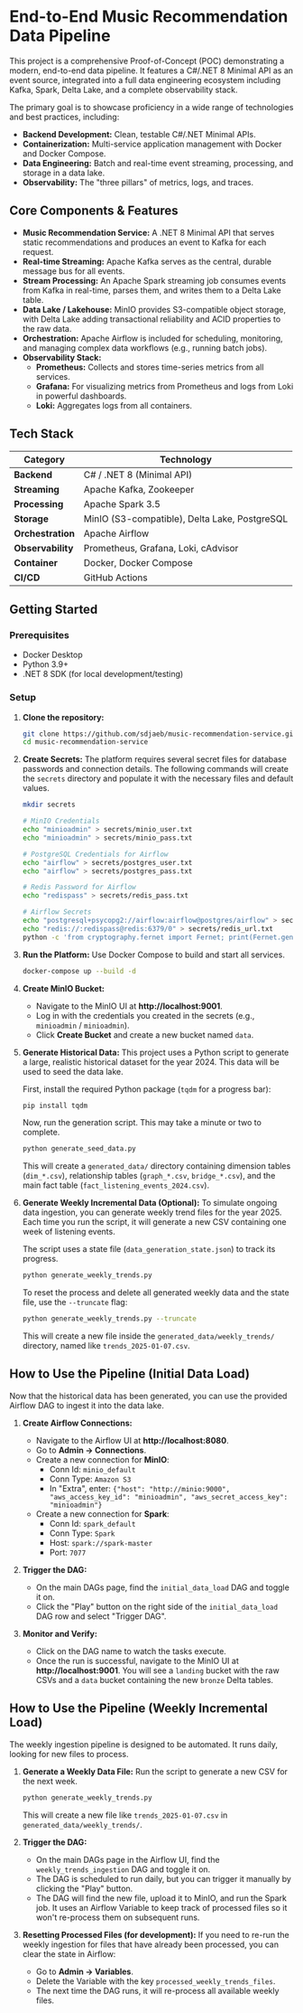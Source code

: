 # End-to-End Music Recommendation Data Pipeline

This project is a comprehensive Proof-of-Concept (POC) demonstrating a modern, end-to-end data pipeline. It features a C#/.NET 8 Minimal API as an event source, integrated into a full data engineering ecosystem including Kafka, Spark, Delta Lake, and a complete observability stack.

The primary goal is to showcase proficiency in a wide range of technologies and best practices, including:
-   **Backend Development:** Clean, testable C#/.NET Minimal APIs.
-   **Containerization:** Multi-service application management with Docker and Docker Compose.
-   **Data Engineering:** Batch and real-time event streaming, processing, and storage in a data lake.
-   **Observability:** The "three pillars" of metrics, logs, and traces.

## Core Components & Features

*   **Music Recommendation Service:** A .NET 8 Minimal API that serves static recommendations and produces an event to Kafka for each request.
*   **Real-time Streaming:** Apache Kafka serves as the central, durable message bus for all events.
*   **Stream Processing:** An Apache Spark streaming job consumes events from Kafka in real-time, parses them, and writes them to a Delta Lake table.
*   **Data Lake / Lakehouse:** MinIO provides S3-compatible object storage, with Delta Lake adding transactional reliability and ACID properties to the raw data.
*   **Orchestration:** Apache Airflow is included for scheduling, monitoring, and managing complex data workflows (e.g., running batch jobs).
*   **Observability Stack:**
    *   **Prometheus:** Collects and stores time-series metrics from all services.
    *   **Grafana:** For visualizing metrics from Prometheus and logs from Loki in powerful dashboards.
    *   **Loki:** Aggregates logs from all containers.

## Tech Stack

| Category          | Technology                                       |
| ----------------- | ------------------------------------------------ |
| **Backend**       | C# / .NET 8 (Minimal API)                        |
| **Streaming**     | Apache Kafka, Zookeeper                          |
| **Processing**    | Apache Spark 3.5                                 |
| **Storage**       | MinIO (S3-compatible), Delta Lake, PostgreSQL    |
| **Orchestration** | Apache Airflow                                   |
| **Observability** | Prometheus, Grafana, Loki, cAdvisor              |
| **Container**     | Docker, Docker Compose                           |
| **CI/CD**         | GitHub Actions                                   |

## Getting Started

### Prerequisites

*   Docker Desktop
*   Python 3.9+
*   .NET 8 SDK (for local development/testing)

### Setup

1.  **Clone the repository:**
    ```bash
    git clone https://github.com/sdjaeb/music-recommendation-service.git
    cd music-recommendation-service
    ```
 
2.  **Create Secrets:**
    The platform requires several secret files for database passwords and connection details. The following commands will create the `secrets` directory and populate it with the necessary files and default values.
    ```bash
    mkdir secrets
    
    # MinIO Credentials
    echo "minioadmin" > secrets/minio_user.txt
    echo "minioadmin" > secrets/minio_pass.txt

    # PostgreSQL Credentials for Airflow
    echo "airflow" > secrets/postgres_user.txt
    echo "airflow" > secrets/postgres_pass.txt

    # Redis Password for Airflow
    echo "redispass" > secrets/redis_pass.txt

    # Airflow Secrets
    echo "postgresql+psycopg2://airflow:airflow@postgres/airflow" > secrets/airflow_db_url.txt
    echo "redis://:redispass@redis:6379/0" > secrets/redis_url.txt
    python -c 'from cryptography.fernet import Fernet; print(Fernet.generate_key().decode())' > secrets/airflow_fernet.txt
    ```

3.  **Run the Platform:**
    Use Docker Compose to build and start all services.
    ```bash
    docker-compose up --build -d
    ```

4.  **Create MinIO Bucket:**
    *   Navigate to the MinIO UI at **http://localhost:9001**.
    *   Log in with the credentials you created in the secrets (e.g., `minioadmin` / `minioadmin`).
    *   Click **Create Bucket** and create a new bucket named `data`.
 
5.  **Generate Historical Data:**
    This project uses a Python script to generate a large, realistic historical dataset for the year 2024. This data will be used to seed the data lake.
    
    First, install the required Python package (`tqdm` for a progress bar):
    ```bash
    pip install tqdm
    ```
    
    Now, run the generation script. This may take a minute or two to complete.
    ```bash
    python generate_seed_data.py
    ```
    This will create a `generated_data/` directory containing dimension tables (`dim_*.csv`), relationship tables (`graph_*.csv`, `bridge_*.csv`), and the main fact table (`fact_listening_events_2024.csv`).

6.  **Generate Weekly Incremental Data (Optional):**
    To simulate ongoing data ingestion, you can generate weekly trend files for the year 2025. Each time you run the script, it will generate a new CSV containing one week of listening events.

    The script uses a state file (`data_generation_state.json`) to track its progress.

    ```bash
    python generate_weekly_trends.py
    ```

    To reset the process and delete all generated weekly data and the state file, use the `--truncate` flag:

    ```bash
    python generate_weekly_trends.py --truncate
    ```

    This will create a new file inside the `generated_data/weekly_trends/` directory, named like `trends_2025-01-07.csv`.

## How to Use the Pipeline (Initial Data Load)

Now that the historical data has been generated, you can use the provided Airflow DAG to ingest it into the data lake.

1.  **Create Airflow Connections:**
    *   Navigate to the Airflow UI at **http://localhost:8080**.
    *   Go to **Admin -> Connections**.
    *   Create a new connection for **MinIO**:
        *   Conn Id: `minio_default`
        *   Conn Type: `Amazon S3`
        *   In "Extra", enter: `{"host": "http://minio:9000", "aws_access_key_id": "minioadmin", "aws_secret_access_key": "minioadmin"}`
    *   Create a new connection for **Spark**:
        *   Conn Id: `spark_default`
        *   Conn Type: `Spark`
        *   Host: `spark://spark-master`
        *   Port: `7077`

2.  **Trigger the DAG:**
    *   On the main DAGs page, find the `initial_data_load` DAG and toggle it on.
    *   Click the "Play" button on the right side of the `initial_data_load` DAG row and select "Trigger DAG".

3.  **Monitor and Verify:**
    *   Click on the DAG name to watch the tasks execute.
    *   Once the run is successful, navigate to the MinIO UI at **http://localhost:9001**. You will see a `landing` bucket with the raw CSVs and a `data` bucket containing the new `bronze` Delta tables.

## How to Use the Pipeline (Weekly Incremental Load)

The weekly ingestion pipeline is designed to be automated. It runs daily, looking for new files to process.

1.  **Generate a Weekly Data File:**
    Run the script to generate a new CSV for the next week.
    ```bash
    python generate_weekly_trends.py
    ```
    This will create a new file like `trends_2025-01-07.csv` in `generated_data/weekly_trends/`.

2.  **Trigger the DAG:**
    *   On the main DAGs page in the Airflow UI, find the `weekly_trends_ingestion` DAG and toggle it on.
    *   The DAG is scheduled to run daily, but you can trigger it manually by clicking the "Play" button.
    *   The DAG will find the new file, upload it to MinIO, and run the Spark job. It uses an Airflow Variable to keep track of processed files so it won't re-process them on subsequent runs.

3.  **Resetting Processed Files (for development):**
    If you need to re-run the weekly ingestion for files that have already been processed, you can clear the state in Airflow:
    *   Go to **Admin -> Variables**.
    *   Delete the Variable with the key `processed_weekly_trends_files`.
    *   The next time the DAG runs, it will re-process all available weekly files.
